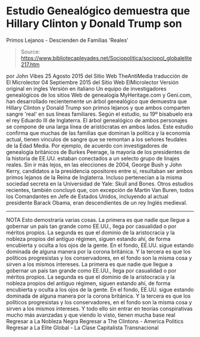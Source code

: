 # Estudio Genealógico demuestra que Hillary Clinton y Donald Trump son 
Primos Lejanos - Descienden de Familias 'Reales'

> Source: https://www.bibliotecapleyades.net/Sociopolitica/sociopol_globalelite217.htm

por John Vibes 25 Agosto 2015
del Sitio Web TheAntiMedia
traducción de El Microlector
04 Septiembre 2015
del Sitio Web ElMicrolector
Versión original en ingles
Versión en italiano
Un equipo de investigadores genealógicos de los sitios Web de genealogía MyHeritage.com y Geni.com, han desarrollado recientemente un árbol genealógico que demuestra que Hillary Clinton y Donald Trump son primos lejanos y que ambos comparten sangre 'real' en sus líneas familiares.
Según el estudio, su 19º bisabuelo era el rey Eduardo III de Inglaterra. El árbol genealógico de ambos personajes se compone de una larga línea de aristócratas en ambos lados.
Este estudio confirma que muchas de las familias que dominan la política y la economía actual, tienen vínculos de sangre que se remontan a los señores feudales de la Edad Media. Por ejemplo, de acuerdo con investigadores de genealogía británicos de Burkes Peerage, la mayoría de los presidentes de la historia de EE.UU. estaban conectados a un selecto grupo de linajes reales. Sin ir más lejos, en las elecciones de 2004, George Bush y John Kerry, candidatos a la presidencia opositores entre sí, resultaban ser ambos primos lejanos de la Reina de Inglaterra. Incluso pertenecían a la misma sociedad secreta en la Universidad de Yale: Skull and Bones.
Otros estudios recientes, también concluyó que, con excepción de Martin Van Buren, todos los Comandantes en Jefe de Estados Unidos, incluyendo al actual presidente Barack Obama, eran descendientes de un rey Inglés medieval.
***
NOTA
Esto demostraría varias cosas.
La primera es que nadie que llegue a gobernar un país tan grande como EE.UU., llega por casualidad o por méritos propios. La segunda es que el dominio de la aristocracia y la nobleza propios del antiguo régimen, siguen estando ahí, de forma encubierta y oculta a los ojos de la gente. En el fondo, EE.UU. sigue estando dominada de alguna manera por la corona británica. Y la tercera es que los políticos progresistas y los conservadores, en el fondo son la misma cosa y sirven a los mismos intereses.
La primera es que nadie que llegue a gobernar un país tan grande como EE.UU., llega por casualidad o por méritos propios.
La segunda es que el dominio de la aristocracia y la nobleza propios del antiguo régimen, siguen estando ahí, de forma encubierta y oculta a los ojos de la gente. En el fondo, EE.UU. sigue estando dominada de alguna manera por la corona británica.
Y la tercera es que los políticos progresistas y los conservadores, en el fondo son la misma cosa y sirven a los mismos intereses.
Y todo ello sin entrar en teorías conspirativas mucho más avanzadas y que viendo lo visto, tienen mucha base real
Regresar a La Nobleza Negra
Regresar a The Clintons - America Politics
Regresar a La Elite Global - La Clase Capitalista Transnacional
